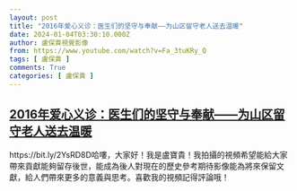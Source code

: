 ```yaml
---
layout: post
title: "2016年爱心义诊：医生们的坚守与奉献——为山区留守老人送去温暖"
date: 2024-01-04T03:30:10.000Z
author: 盧保貴視覺影像
from: https://www.youtube.com/watch?v=Fa_3tuKRy_Q
tags: [ 盧保貴 ]
comments: True
categories: [ 盧保貴 ]
---
```

<!--1704339010000-->
[2016年爱心义诊：医生们的坚守与奉献——为山区留守老人送去温暖](https://www.youtube.com/watch?v=Fa_3tuKRy_Q)
------

<div>
https://bit.ly/2YsRD8D哈嘍，大家好！我是盧寶貴！我拍攝的視頻希望能給大家帶來貢獻能夠留存後世，能成為後人對現在的歷史參考期待影像能為將來保留文獻，給人們帶來更多的意義與思考。喜歡我的視頻記得評論哦！
</div>
